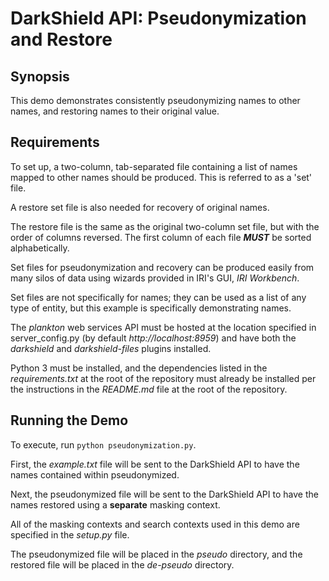 # DarkShield API: Pseudonymization and Restore

## Synopsis

This demo demonstrates consistently pseudonymizing names to other names, and restoring names to their original value.

## Requirements

To set up, a two-column, tab-separated file containing a list of names mapped to other names should be produced. This is referred to as a 'set' file.

A restore set file is also needed for recovery of original names.

The restore file is the same as the original two-column set file, but with the order of columns reversed. The first column of each file ***MUST*** be sorted alphabetically.

Set files for pseudonymization and recovery can be produced easily from many silos of data using wizards provided in IRI's GUI, *IRI Workbench*.

Set files are not specifically for names; they can be used as a list of any type of entity, but this example is specifically demonstrating names.

The *plankton* web services API must be 
hosted at the location specified in server_config.py (by default *http://localhost:8959*) and have both the *darkshield* and 
*darkshield-files* plugins installed. 

Python 3 must be installed, and the dependencies listed in the *requirements.txt* at the root of the repository must already be installed per the instructions in the *README.md* file at the root of the repository.

## Running the Demo

To execute, run `python pseudonymization.py`.

First, the *example.txt* file will be sent to the DarkShield API to have the names contained within pseudonymized. 

Next, the pseudonymized file will be sent to the DarkShield API to have the names restored using a **separate** masking context. 

All of the masking contexts and search contexts used in this demo are specified in the *setup.py* file.

The pseudonymized file will be placed in the *pseudo* directory, and the restored file will be placed in the *de-pseudo* directory.
